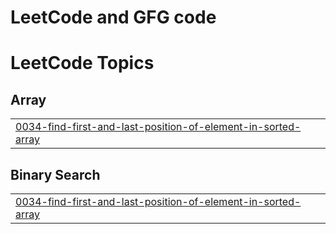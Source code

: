 <h1>LeetCode and GFG code</h1>

<!---LeetCode Topics Start-->
# LeetCode Topics
## Array
|  |
| ------- |
| [0034-find-first-and-last-position-of-element-in-sorted-array](https://github.com/nist-kishan/LeetCode-GFG/tree/master/0034-find-first-and-last-position-of-element-in-sorted-array) |
## Binary Search
|  |
| ------- |
| [0034-find-first-and-last-position-of-element-in-sorted-array](https://github.com/nist-kishan/LeetCode-GFG/tree/master/0034-find-first-and-last-position-of-element-in-sorted-array) |
<!---LeetCode Topics End-->